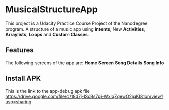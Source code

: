 # MusicalStructureApp
This project is a Udacity Practice Course Project of the Nanodegree program.
A structure of a music app using **Intents**, New **Activities**, **Arraylists**, **Loops** and **Custom Classes**.

## Features
The following screens of the app are:
**Home Screen**
**Song Details**
**Song Info**

## Install APK
This is the link to the app-debug.apk file
https://drive.google.com/file/d/18d7j-IScBs7pj-WxIqZqewO2jgKI81on/view?usp=sharing
